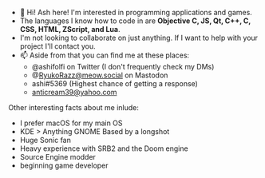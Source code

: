 - 👋 Hi! Ash here! I'm interested in programming applications and games.
- The languages I know how to code in are **Objective C, JS, Qt, C++, C, CSS, HTML, ZScript, and Lua**.
- I'm not looking to collaborate on just anything. If I want to help with your project I'll contact you.
- 📫 Aside from that you can find me at these places:
  - @ashifolfi on Twitter (I don't frequently check my DMs)
  - @RyukoRazz@meow.social on Mastodon
  - ashi#5369 (Highest chance of getting a response)
  - anticream39@yahoo.com

Other interesting facts about me inlude:
  - I prefer macOS for my main OS
  - KDE > Anything GNOME Based by a longshot
  - Huge Sonic fan
  - Heavy experience with SRB2 and the Doom engine
  - Source Engine modder
  - beginning game developer
  
<!---
ashifolfi/ashifolfi is a ✨ special ✨ repository because its `README.md` (this file) appears on your GitHub profile.
You can click the Preview link to take a look at your changes.
--->
